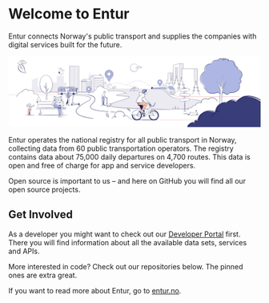 # Welcome to Entur

Entur connects Norway's public transport and supplies the companies with digital services built for the future.

![Entur](City.webp)

Entur operates the national registry for all public transport in Norway, collecting data from 60 public transportation operators. The registry contains data about 75,000 daily departures on 4,700 routes. This data is open and free of charge for app and service developers.

Open source is important to us – and here on GitHub you will find all our open source projects.

## Get Involved

As a developer you might want to check out our [Developer Portal](https://developer.entur.org/) first. There you will find information about all the available data sets, services and APIs.

More interested in code? Check out our repositories below. The pinned ones are extra great.

If you want to read more about Entur, go to [entur.no](https://entur.no).
